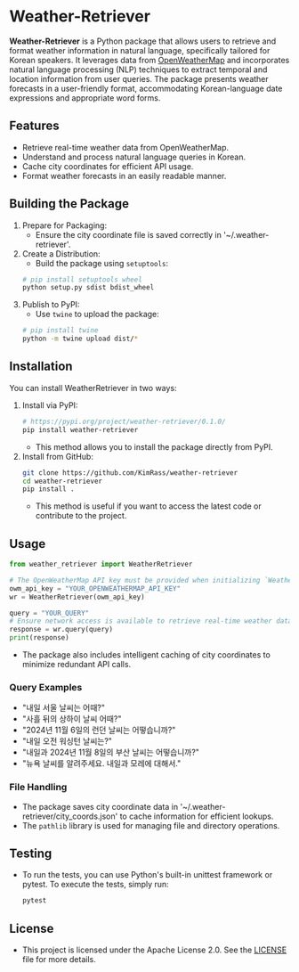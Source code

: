 # Weather-Retriever

**Weather-Retriever** is a Python package that allows users to retrieve and format weather information in natural language, specifically tailored for Korean speakers. It leverages data from [OpenWeatherMap](https://openweathermap.org/) and incorporates natural language processing (NLP) techniques to extract temporal and location information from user queries. The package presents weather forecasts in a user-friendly format, accommodating Korean-language date expressions and appropriate word forms.

## Features
- Retrieve real-time weather data from OpenWeatherMap.
- Understand and process natural language queries in Korean.
- Cache city coordinates for efficient API usage.
- Format weather forecasts in an easily readable manner.

## Building the Package
1. Prepare for Packaging:
    - Ensure the city coordinate file is saved correctly in '~/.weather-retriever'.
2. Create a Distribution:
    - Build the package using `setuptools`:
    ```bash
    # pip install setuptools wheel
    python setup.py sdist bdist_wheel
    ```
3. Publish to PyPI:
    - Use `twine` to upload the package:
    ```bash
    # pip install twine
    python -m twine upload dist/*
    ```

## Installation
You can install WeatherRetriever in two ways:
1. Install via PyPI:
    ```bash
    # https://pypi.org/project/weather-retriever/0.1.0/
    pip install weather-retriever
    ```
    - This method allows you to install the package directly from PyPI.
2. Install from GitHub:
    ```bash
    git clone https://github.com/KimRass/weather-retriever
    cd weather-retriever
    pip install .
    ```
    - This method is useful if you want to access the latest code or contribute to the project.

## Usage
```python
from weather_retriever import WeatherRetriever

# The OpenWeatherMap API key must be provided when initializing `WeatherRetriever`.
owm_api_key = "YOUR_OPENWEATHERMAP_API_KEY"
wr = WeatherRetriever(owm_api_key)

query = "YOUR_QUERY"
# Ensure network access is available to retrieve real-time weather data.
response = wr.query(query)
print(response)
```
- The package also includes intelligent caching of city coordinates to minimize redundant API calls.

### Query Examples
- "내일 서울 날씨는 어때?"
- "사흘 뒤의 상하이 날씨 어때?"
- "2024년 11월 6일의 런던 날씨는 어떻습니까?"
- "내일 오전 워싱턴 날씨는?"
- "내일과 2024년 11월 8일의 부산 날씨는 어떻습니까?"
- "뉴욕 날씨를 알려주세요. 내일과 모레에 대해서."

### File Handling
- The package saves city coordinate data in '~/.weather-retriever/city_coords.json' to cache information for efficient lookups.
- The `pathlib` library is used for managing file and directory operations.

## Testing
- To run the tests, you can use Python's built-in unittest framework or pytest. To execute the tests, simply run:
    ```bash
    pytest
    ```

## License
- This project is licensed under the Apache License 2.0. See the [LICENSE](LICENSE) file for more details.

